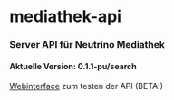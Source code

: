 # mediathek-api
###  Server API für Neutrino Mediathek 
#### Aktuelle Version: 0.1.1-pu/search

[Webinterface](https://api.deb.dev.neutrino-mediathek.de/api.html) zum testen der API (BETA!)

